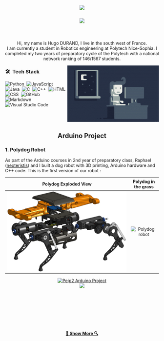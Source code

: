 <h1 align="center">
  <a href="https://git.io/typing-svg">
    <img src="https://readme-typing-svg.herokuapp.com/?lines=Hello,+There!+👋;This+is+Hugo+DURAND....;Nice+to+meet+you!&center=true&size=30">
  </a>
</h1>

<h5 align="center">
    <a href="https://www.linkedin.com/in/hugo-durand-studentroboticsengineering" title="LinkedIn Profile"><img src="https://img.shields.io/badge/LinkedIn-blue?logo=linkedin&logoColor=white"></a>
  
</h5>
<br>
<p align="center">
  Hi, my name is Hugo DURAND, I live in the south west of France.<br>
  I am currently a student in Robotics engineering at Polytech Nice-Sophia.
  I completed my two years of preparatory cycle of the Polytech with a national network ranking of 146/1567 students.
  
</p>


<img alt="Night Coding" src="https://raw.githubusercontent.com/AVS1508/AVS1508/master/assets/Night-Coding.gif" align="right"/>

### 🛠 &nbsp;Tech Stack

![Python](https://img.shields.io/badge/-Python-05122A?style=flat&logo=python)&nbsp;
![JavaScript](https://img.shields.io/badge/-JavaScript-05122A?style=flat&logo=javascript)&nbsp;
![Java](https://img.shields.io/badge/-Java-05122A?style=flat&logo=Java&logoColor=FFA518)&nbsp;
![C](https://img.shields.io/badge/-C-05122A?style=flat&logo=C&logoColor=A8B9CC)&nbsp;
![C++](https://img.shields.io/badge/-C++-05122A?style=flat&logo=C%2B%2B&logoColor=00599C)&nbsp;
![HTML](https://img.shields.io/badge/-HTML-05122A?style=flat&logo=HTML5)&nbsp;
![CSS](https://img.shields.io/badge/-CSS-05122A?style=flat&logo=CSS3&logoColor=1572B6)&nbsp;
![GitHub](https://img.shields.io/badge/-GitHub-05122A?style=flat&logo=github)&nbsp;
![Markdown](https://img.shields.io/badge/-Markdown-05122A?style=flat&logo=markdown)\
![Visual Studio Code](https://img.shields.io/badge/-Visual%20Studio%20Code-05122A?style=flat&logo=visual-studio-code&logoColor=007ACC)&nbsp;
<br><br><br><br>

<h2 align=center> Arduino Project </h2>

<h3> 1. Polydog Robot</h3>

As part of the Arduino courses in 2nd year of preparatory class, Raphael (<a href="https://github.com/neoteristis/" title="Raphael Anjou Profile">neoteristis</a>) and I built a dog robot with 3D printing, Arduino hardware and C++ code.
This is the first version of our robot :

| Polydog Exploded View   |      Polydog in the grass      |
|:----------:|:-------------:|
| ![Polydog robot exploded view](images/robot-exploded-view.png) |  ![Polydog robot](images/robot-V1-real.png) |
<p align="center">
    <a href="https://github.com/HAND42/polydog-peip2-arduino-project">
        <img src="https://github-readme-stats.vercel.app/api/pin/?username=naxomi&repo=peip2-arduino-project&theme=cobalt" 
            alt="Peip2 Arduino Project"/>
    </a>
  <br>
    <a href="https://www.youtube.com/channel/UCp-MOXWuPocJWpOKq-EK11g/videos?view=0>"><img width="20" src="https://img.icons8.com/doodle/344/youtube-play--v2.png">
</p>


<br><br><br><br><br><br>
<h4 align="center">
  <a href="https://github.com/HAND42?tab=repositories" title="Show Repositories">🔎 Show More 🔍</a>
</h4>

